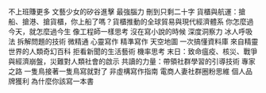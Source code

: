 
不上班賺更多
文藝少女的矽谷進擊
最強腦力
刪到只剩二十字
貨櫃與航運：搶船、搶港、搶貨櫃，你上船了嗎？貨櫃推動的全球貿易與現代經濟體系
你怎麼過今天，就怎麼過今生
像工程師一樣思考
沒在寫小說的時候
深度洞察力
冰人呼吸法
拆解問題的技術
微精通
心靈寫作
精準寫作
天空地圖
一次搞懂資料庫
來自精靈世界的人類奇幻百科
拒看新聞的生活藝術
機率思考
末日：致命瘟疫、核災、戰爭與經濟崩盤，災難對人類社會的啟示
共讀的力量：帶領社群學習的引導技術
專家之路
一隻鳥接著一隻鳥寫就對了
非虛構寫作指南
電商人妻社群圈粉思維
個人品牌獲利
為什麼你該寫一本書